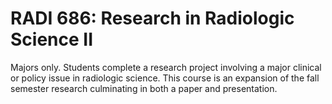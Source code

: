 # RADI 686: Research in Radiologic Science II

Majors only. Students complete a research project involving a major clinical or policy issue in radiologic science. This course is an expansion of the fall semester research culminating in both a paper and presentation.